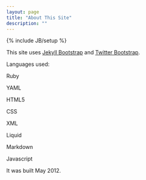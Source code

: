 ```yaml
---
layout: page
title: "About This Site"
description: ""
---
```

{% include JB/setup %}

This site uses <a href="http://jekyllbootstrap.com" target="_blank" title="The Definitive Jekyll Blogging Framework">Jekyll Bootstrap</a>
and <a href="http://twitter.github.com/bootstrap/" target="_blank">Twitter Bootstrap</a>.
<br>

Languages used:

Ruby

YAML

HTML5

CSS

XML

Liquid

Markdown

Javascript

It was built May 2012.